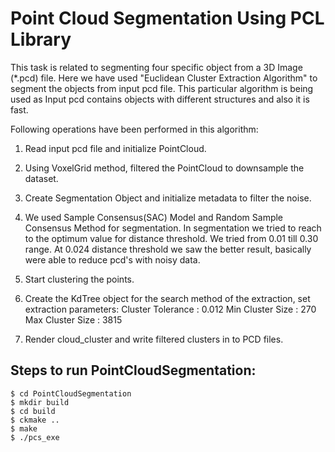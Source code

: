# Point Cloud Segmentation Using PCL Library

This task is related to segmenting four specific object from a 3D Image (*.pcd) file.
Here we have used "Euclidean Cluster Extraction Algorithm" to segment the objects from input pcd file. This particular algorithm is being used as Input pcd contains objects with different structures and also it is fast.

Following operations have been performed in this algorithm:
1. Read input pcd file and initialize PointCloud.
2. Using VoxelGrid method, filtered the PointCloud to downsample the dataset.
3. Create Segmentation Object and initialize metadata to filter the noise.
4. We used Sample Consensus(SAC) Model and Random Sample Consensus Method for segmentation.
   In segmentation we tried to reach to the optimum value for distance threshold. We tried from 0.01 till 0.30 range. At 0.024 distance threshold we saw the better result, basically were able to reduce pcd's with noisy data.

5. Start clustering the points.
6. Create the KdTree object for the search method of the extraction, set extraction parameters:
    Cluster Tolerance : 0.012
    Min Cluster Size : 270
    Max Cluster Size : 3815
7. Render cloud_cluster and write filtered clusters in to PCD files.


## Steps to run PointCloudSegmentation:
```
$ cd PointCloudSegmentation
$ mkdir build
$ cd build
$ ckmake ..
$ make
$ ./pcs_exe
```
